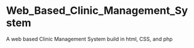 # Web_Based_Clinic_Management_System
A web based Clinic Management System build in html, CSS, and php
